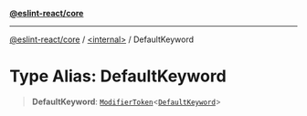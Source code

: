 [**@eslint-react/core**](../../README.md)

***

[@eslint-react/core](../../README.md) / [\<internal\>](../README.md) / DefaultKeyword

# Type Alias: DefaultKeyword

> **DefaultKeyword**: [`ModifierToken`](../interfaces/ModifierToken.md)\<[`DefaultKeyword`](../enumerations/SyntaxKind.md#defaultkeyword)\>
